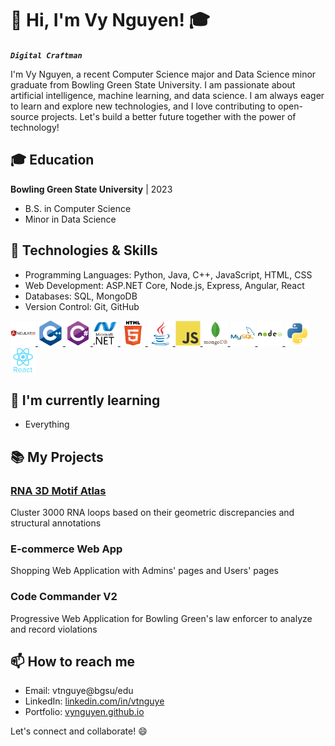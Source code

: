 # 👋 Hi, I'm Vy Nguyen! 🎓
***`Digital Craftman`***

I'm Vy Nguyen, a recent Computer Science major and Data Science minor graduate from Bowling Green State University. I am passionate about artificial intelligence, machine learning, and data science. I am always eager to learn and explore new technologies, and I love contributing to open-source projects. Let's build a better future together with the power of technology!

## 🎓 Education

**Bowling Green State University** | 2023

- B.S. in Computer Science
- Minor in Data Science

## 🔧 Technologies & Skills

- Programming Languages: Python, Java, C++, JavaScript, HTML, CSS
- Web Development: ASP.NET Core, Node.js, Express, Angular, React
- Databases: SQL, MongoDB
- Version Control: Git, GitHub

<p align="left"> <a href="https://angular.io" target="_blank" rel="noreferrer"> <img src="https://raw.githubusercontent.com/devicons/devicon/master/icons/angularjs/angularjs-original-wordmark.svg" alt="angularjs" width="40" height="40"/> </a> <a href="https://www.w3schools.com/cpp/" target="_blank" rel="noreferrer"> <img src="https://raw.githubusercontent.com/devicons/devicon/master/icons/cplusplus/cplusplus-original.svg" alt="cplusplus" width="40" height="40"/> </a> <a href="https://www.w3schools.com/cs/" target="_blank" rel="noreferrer"> <img src="https://raw.githubusercontent.com/devicons/devicon/master/icons/csharp/csharp-original.svg" alt="csharp" width="40" height="40"/> </a> <a href="https://dotnet.microsoft.com/" target="_blank" rel="noreferrer"> <img src="https://raw.githubusercontent.com/devicons/devicon/master/icons/dot-net/dot-net-original-wordmark.svg" alt="dotnet" width="40" height="40"/> </a> <a href="https://www.w3.org/html/" target="_blank" rel="noreferrer"> <img src="https://raw.githubusercontent.com/devicons/devicon/master/icons/html5/html5-original-wordmark.svg" alt="html5" width="40" height="40"/> </a> <a href="https://www.java.com" target="_blank" rel="noreferrer"> <img src="https://raw.githubusercontent.com/devicons/devicon/master/icons/java/java-original.svg" alt="java" width="40" height="40"/> </a> <a href="https://developer.mozilla.org/en-US/docs/Web/JavaScript" target="_blank" rel="noreferrer"> <img src="https://raw.githubusercontent.com/devicons/devicon/master/icons/javascript/javascript-original.svg" alt="javascript" width="40" height="40"/> </a> <a href="https://www.mongodb.com/" target="_blank" rel="noreferrer"> <img src="https://raw.githubusercontent.com/devicons/devicon/master/icons/mongodb/mongodb-original-wordmark.svg" alt="mongodb" width="40" height="40"/> </a> <a href="https://www.mysql.com/" target="_blank" rel="noreferrer"> <img src="https://raw.githubusercontent.com/devicons/devicon/master/icons/mysql/mysql-original-wordmark.svg" alt="mysql" width="40" height="40"/> </a> <a href="https://nodejs.org" target="_blank" rel="noreferrer"> <img src="https://raw.githubusercontent.com/devicons/devicon/master/icons/nodejs/nodejs-original-wordmark.svg" alt="nodejs" width="40" height="40"/> </a> <a href="https://www.python.org" target="_blank" rel="noreferrer"> <img src="https://raw.githubusercontent.com/devicons/devicon/master/icons/python/python-original.svg" alt="python" width="40" height="40"/> </a> <a href="https://reactjs.org/" target="_blank" rel="noreferrer"> <img src="https://raw.githubusercontent.com/devicons/devicon/master/icons/react/react-original-wordmark.svg" alt="react" width="40" height="40"/> </a> </p>

## 🌱 I'm currently learning
 - Everything

## 📚 My Projects
### [RNA 3D Motif Atlas](http://rna.bgsu.edu/rna3dhub/motifs)
Cluster 3000 RNA loops based on their geometric discrepancies and structural annotations
### E-commerce Web App
Shopping Web Application with Admins' pages and Users' pages
### Code Commander V2
Progressive Web Application for Bowling Green's law enforcer to analyze and record violations


## 📫 How to reach me

- Email: vtnguye@bgsu/edu
- LinkedIn: [linkedin.com/in/vtnguye](https://www.linkedin.com/in/vtnguye)
- Portfolio: [vynguyen.github.io](https://vynguyen.github.io)

Let's connect and collaborate! 😄
